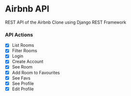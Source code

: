 # Airbnb API

REST API of the Airbnb Clone using Django REST Framework

### API Actions

- [x] List Rooms
- [x] Filter Rooms
- [x] Login
- [x] Create Account
- [x] See Room
- [x] Add Room to Favourites
- [x] See Favs
- [x] See Profile
- [x] Edit Profile
